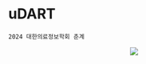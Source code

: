 # uDART

```2024 대한의료정보학회 춘계```

<center><img src="https://github.com/Jeong-Eul/uDART/blob/main/Poster_Image.png"/>
